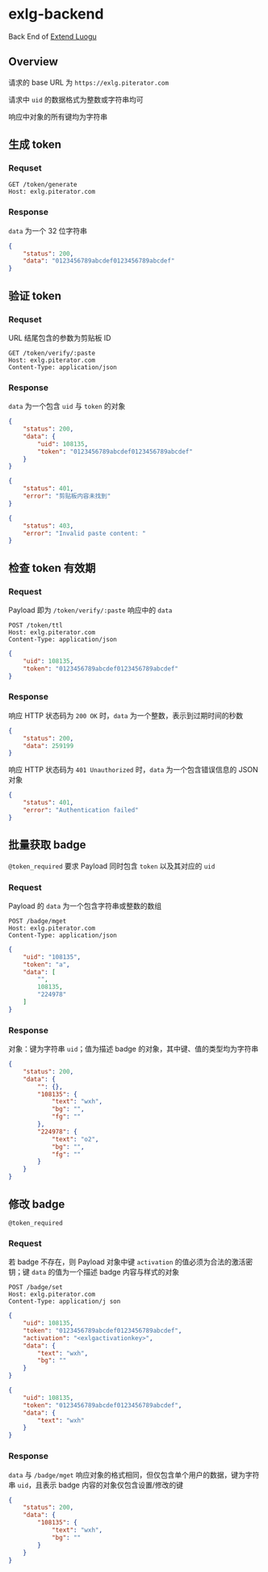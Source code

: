 # exlg-backend

Back End of [Extend Luogu](https://github.com/extend-luogu/extend-luogu)

## Overview

请求的 base URL 为 `https://exlg.piterator.com`

请求中 `uid` 的数据格式为整数或字符串均可

响应中对象的所有键均为字符串

## 生成 token

### Requset

```http
GET /token/generate
Host: exlg.piterator.com
```

### Response

`data` 为一个 32 位字符串

```json
{
    "status": 200,
    "data": "0123456789abcdef0123456789abcdef"
}
```

## 验证 token

### Requset

URL 结尾包含的参数为剪贴板 ID

```http
GET /token/verify/:paste
Host: exlg.piterator.com
Content-Type: application/json
```

### Response

`data` 为一个包含 `uid` 与 `token` 的对象

```json
{
    "status": 200,
    "data": {
        "uid": 108135,
        "token": "0123456789abcdef0123456789abcdef"
    }
}
```

```json
{
    "status": 401,
    "error": "剪贴板内容未找到"
}
```

```json
{
    "status": 403,
    "error": "Invalid paste content: "
}
```

## 检查 token 有效期

### Request

Payload 即为 `/token/verify/:paste` 响应中的 `data`

```http
POST /token/ttl
Host: exlg.piterator.com
Content-Type: application/json
```

```json
{
    "uid": 108135,
    "token": "0123456789abcdef0123456789abcdef"
}
```

### Response

响应 HTTP 状态码为 `200 OK` 时，`data` 为一个整数，表示到过期时间的秒数

```json
{
    "status": 200,
    "data": 259199
}
```

响应 HTTP 状态码为 `401 Unauthorized` 时，`data` 为一个包含错误信息的 JSON 对象

```json
{
    "status": 401,
    "error": "Authentication failed"
}
```

## 批量获取 badge

`@token_required`
要求 Payload 同时包含 `token` 以及其对应的 `uid`

### Request

Payload 的 `data` 为一个包含字符串或整数的数组

```http
POST /badge/mget
Host: exlg.piterator.com
Content-Type: application/json
```

```json
{
    "uid": "108135",
    "token": "a",
    "data": [
        "",
        108135,
        "224978"
    ]
}
```

### Response

对象：键为字符串 `uid`；值为描述 badge 的对象，其中键、值的类型均为字符串

```json
{
    "status": 200,
    "data": {
        "": {},
        "108135": {
            "text": "wxh",
            "bg": "",
            "fg": ""
        },
        "224978": {
            "text": "o2",
            "bg": "",
            "fg": ""
        }
    }
}
```

## 修改 badge

`@token_required`

### Request

若 badge 不存在，则 Payload 对象中键 `activation` 的值必须为合法的激活密钥；键 `data` 的值为一个描述 badge 内容与样式的对象

```http
POST /badge/set
Host: exlg.piterator.com
Content-Type: application/j son
```

```json
{
    "uid": 108135,
    "token": "0123456789abcdef0123456789abcdef",
    "activation": "<exlgactivationkey>",
    "data": {
        "text": "wxh",
        "bg": ""
    }
}
```

```json
{
    "uid": 108135,
    "token": "0123456789abcdef0123456789abcdef",
    "data": {
        "text": "wxh"
    }
}
```

### Response

`data` 与 `/badge/mget` 响应对象的格式相同，但仅包含单个用户的数据，键为字符串 `uid`，且表示 badge 内容的对象仅包含设置/修改的键

```json
{
    "status": 200,
    "data": {
        "108135": {
            "text": "wxh",
            "bg": ""
        }
    }
}
```
